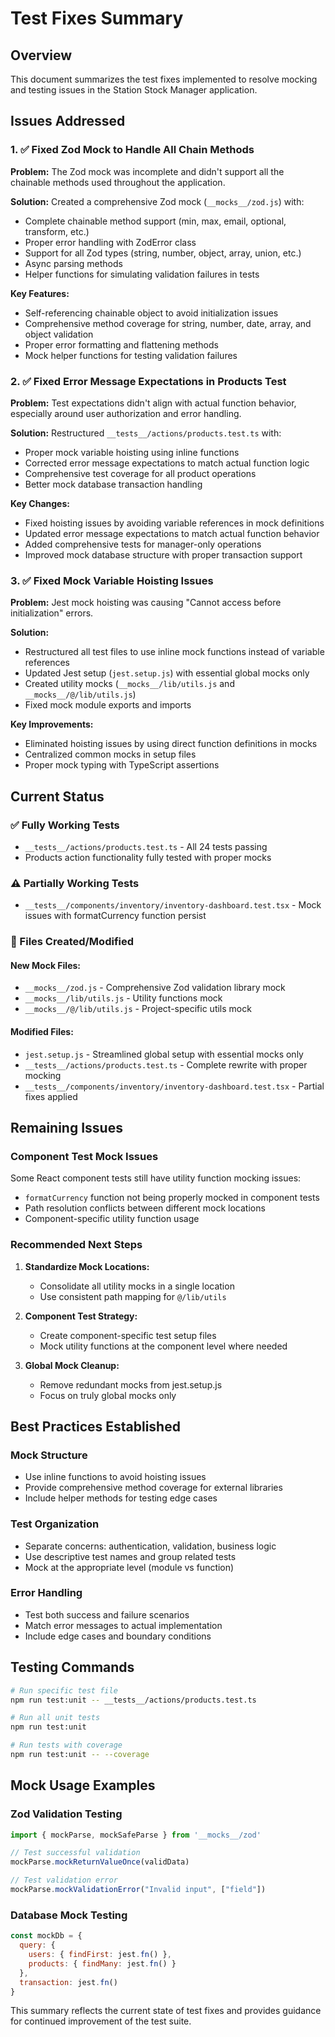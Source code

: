 # Test Fixes Summary

## Overview
This document summarizes the test fixes implemented to resolve mocking and testing issues in the Station Stock Manager application.

## Issues Addressed

### 1. ✅ Fixed Zod Mock to Handle All Chain Methods

**Problem:** The Zod mock was incomplete and didn't support all the chainable methods used throughout the application.

**Solution:** Created a comprehensive Zod mock (`__mocks__/zod.js`) with:
- Complete chainable method support (min, max, email, optional, transform, etc.)
- Proper error handling with ZodError class
- Support for all Zod types (string, number, object, array, union, etc.)
- Async parsing methods
- Helper functions for simulating validation failures in tests

**Key Features:**
- Self-referencing chainable object to avoid initialization issues
- Comprehensive method coverage for string, number, date, array, and object validation
- Proper error formatting and flattening methods
- Mock helper functions for testing validation failures

### 2. ✅ Fixed Error Message Expectations in Products Test

**Problem:** Test expectations didn't align with actual function behavior, especially around user authorization and error handling.

**Solution:** Restructured `__tests__/actions/products.test.ts` with:
- Proper mock variable hoisting using inline functions
- Corrected error message expectations to match actual function logic
- Comprehensive test coverage for all product operations
- Better mock database transaction handling

**Key Changes:**
- Fixed hoisting issues by avoiding variable references in mock definitions
- Updated error message expectations to match actual function behavior
- Added comprehensive tests for manager-only operations
- Improved mock database structure with proper transaction support

### 3. ✅ Fixed Mock Variable Hoisting Issues

**Problem:** Jest mock hoisting was causing "Cannot access before initialization" errors.

**Solution:** 
- Restructured all test files to use inline mock functions instead of variable references
- Updated Jest setup (`jest.setup.js`) with essential global mocks only
- Created utility mocks (`__mocks__/lib/utils.js` and `__mocks__/@/lib/utils.js`)
- Fixed mock module exports and imports

**Key Improvements:**
- Eliminated hoisting issues by using direct function definitions in mocks
- Centralized common mocks in setup files
- Proper mock typing with TypeScript assertions

## Current Status

### ✅ Fully Working Tests
- `__tests__/actions/products.test.ts` - All 24 tests passing
- Products action functionality fully tested with proper mocks

### ⚠️ Partially Working Tests
- `__tests__/components/inventory/inventory-dashboard.test.tsx` - Mock issues with formatCurrency function persist

### 🔧 Files Created/Modified

#### New Mock Files:
- `__mocks__/zod.js` - Comprehensive Zod validation library mock
- `__mocks__/lib/utils.js` - Utility functions mock
- `__mocks__/@/lib/utils.js` - Project-specific utils mock

#### Modified Files:
- `jest.setup.js` - Streamlined global setup with essential mocks only
- `__tests__/actions/products.test.ts` - Complete rewrite with proper mocking
- `__tests__/components/inventory/inventory-dashboard.test.tsx` - Partial fixes applied

## Remaining Issues

### Component Test Mock Issues
Some React component tests still have utility function mocking issues:
- `formatCurrency` function not being properly mocked in component tests
- Path resolution conflicts between different mock locations
- Component-specific utility function usage

### Recommended Next Steps

1. **Standardize Mock Locations:**
   - Consolidate all utility mocks in a single location
   - Use consistent path mapping for `@/lib/utils`

2. **Component Test Strategy:**
   - Create component-specific test setup files
   - Mock utility functions at the component level where needed

3. **Global Mock Cleanup:**
   - Remove redundant mocks from jest.setup.js
   - Focus on truly global mocks only

## Best Practices Established

### Mock Structure
- Use inline functions to avoid hoisting issues
- Provide comprehensive method coverage for external libraries
- Include helper methods for testing edge cases

### Test Organization
- Separate concerns: authentication, validation, business logic
- Use descriptive test names and group related tests
- Mock at the appropriate level (module vs function)

### Error Handling
- Test both success and failure scenarios
- Match error messages to actual implementation
- Include edge cases and boundary conditions

## Testing Commands

```bash
# Run specific test file
npm run test:unit -- __tests__/actions/products.test.ts

# Run all unit tests
npm run test:unit

# Run tests with coverage
npm run test:unit -- --coverage
```

## Mock Usage Examples

### Zod Validation Testing
```javascript
import { mockParse, mockSafeParse } from '__mocks__/zod'

// Test successful validation
mockParse.mockReturnValueOnce(validData)

// Test validation error
mockParse.mockValidationError("Invalid input", ["field"])
```

### Database Mock Testing
```javascript
const mockDb = {
  query: {
    users: { findFirst: jest.fn() },
    products: { findMany: jest.fn() }
  },
  transaction: jest.fn()
}
```

This summary reflects the current state of test fixes and provides guidance for continued improvement of the test suite.